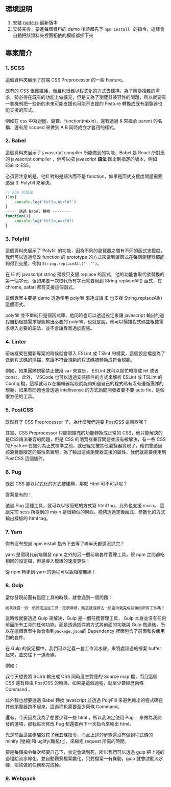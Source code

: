 ## 環境說明
1. 安裝 [node.js](https://nodejs.org/en/) 最新版本
2. 安裝完後，要進每個資料的 demo 後請都先下 ```npm install ``` 的指令，這樣會自動把該資料夾裡面相依的模組都抓下來

## 專案簡介
### 1. SCSS
這個資料夾展示了前端 CSS Preprocessor 的一些 Feature。

既有的 CSS 很難維護，而且也很難以程式化的方式去建構，為了應變複雜的需求，勢必得在既有的功能上做擴充，但是又為了瀏覽器兼容性的問題，所以就要有一套機制把一些新的未來可能支援也可能不支援的 Feature 轉換成既有瀏覽器也能支援的形式。

例如在 css 中寫迴圈、變數、function(mixin)，還有透過 & 來繼承 parent 的名稱，還有用 scoped 來做到 A B 同時成立才套用的樣式。

### 2. Babel 
這個資料夾展示了 javascript compiler 所能做到的功能，Babel 是 React 所對應的 javascript compiler ，他可以把 javascript **語法** 匯出到指定的版本，例如 ES6 => ES5。

 必須要注意的是，他針對的是語法而不是 function，如果是函式支援度問題需要透過 3. Polyfill 來解決。

``` javascript
// ES6 的語法
()=>{
    console.log('Hello,World!')
}
----- 透過 Babel 轉換 --------
function(){
    console.log('Hello,World!)
}
```

### 3. Polyfill

這個資料夾展示了 Polyfill 的功能，因為不同的瀏覽器之間有不同的函式支援度，我們可以透過修改 function 的 prototype 的方式來做到讓函式在每個瀏覽器都能夠得到支援，例如 ```String.replaceAll('','')```。

在 IE 的 javascript string 預設只支援 replace 的函式，他的功能會取代欲替換的第一個字元，但如果要一次取代所有字元就要用到 String.replaceAll() 函式，在 chrome, safari 都有支援這個函式。

這個專案主要是 demo 透過使用 polyfill 來達成讓 IE 也支援 String.replaceAll() 這個函式。

polyfill 並不單純只是個函式庫，他同時也可以透過設定來讓 javascript 輸出的過程自動根據需求靜態輸出必要的 polyfill，也就是說，他可以掃描程式碼並根據需求導入必要的語法，並不會讓專案過於膨脹。

### 4. Linter

前端框架在開新專案的時候就會導入 ESLint 或 TSlint 的檔案，這個設定檔是為了做到程式碼的掃描，來讓不符合規範的程式碼被轉換成符合規範。

例如，如果團隊規範禁止使用 ```var``` 來宣告， ESLint 就可以幫忙轉換成 let 或者 const，此外， VSCode 也可以透過安裝插件的方式來解析 ESLint 或 TSLint 的 Config 檔，這樣就可以在編輯器階段就能夠知道自己的程式碼有沒有遵循團隊的規範，如果有問題也會透過 intellisense 的方式詢問開發者要不要 auto fix，是個很方便的工具。


### 5. PostCSS

既然有了 CSS Preprocessor 了，為什麼我們還要 PostCSS 這東西呢？

其實，CSS Preprocessor 只能把擴充的功能轉換成正常的 CSS，他只能解決的是CSS語法兼容的問題，但是 CSS 的瀏覽器兼容問題並沒有被解決，有一些 CSS 的 Feature 在被列為正式標準之前，就已經先被其他瀏覽器實現了，他們會透過該瀏覽器限定的屬性來實現，為了輸出這些瀏覽器支援的屬性，我們就需要使用到 PostCSS 這個插件。

### 6. Pug

既然 CSS 能以程式化的方式被建構，那麼 Html 可不可以呢？ 

答案是有的！

透過 Pug 這種工具，就可以以很簡短的方式寫 html tag，此外也支援 mixin， 這跟先前 scss 所提到的 mixin 是很類似的東西，能夠透過定義函式、參數化的方式輸出樣板的 html tag。

### 7. Yarn 

你有沒有想過 npm install 指令下去等了老半天都還沒抓完？

yarn 是個現代前端開發 npm 之外的另一個前端套件管理工具，跟 npm 之間都吃相同的設定檔，但是導入模組的速度更快！

從 npm 轉移到 yarn 的過程可以說相當無痛！

### 8. Gulp

當你發現前面有這麼工具的時候，就會遇到一個問題：
    
    如果我要一個一個設定這些工具一定很麻煩，難道就沒辦法一個指令就完成前面的所有工作嗎？

這時候就要透過 Gulp 來解決，Gulp 是一個任務管理工具， Gulp 本身並沒有任何前面所有工具的任何功能，而是透過插件的方式將前面的功能與 Gulp 做連結，所以在這個專案中你會看到```package.json```的 Dependency 裡面包含了前面和後面用到的套件。

在 Gulp 的設定檔中，我們可以定義一套工作流水線，來將處理過的檔案 buffer 起來，並交往下一道產線，

例如：

我今天想要將 SCSS 輸出成 CSS 同時產生對應的 Source map 檔，而且這個 CSS 還有經由 PostCSS 的轉換，如果是這個過程，就至少要經歷兩條 Command 。

此外我也想要透過 Babel 轉換 javascript 並透過 PolyFill 來避免輸出的程式碼在其他瀏覽器跑不起來，這過程也需要至少兩條 Command。

還有，今天因為我為了想要少寫一些 html ，所以我決定使用 Pug ，來做為我開發的選項，那我每次修改 Pug 都還要再下一次指令來輸出 html。

光是前面這些步驟就花了我五條指令，而且上述的步驟還沒有做到程式碼的 minify (壓縮)和 uglify(雜亂化)，來縮短 request 所需的時間。

要是每個指令每次都要自己下，肯定會做到死，所以我們可以透過 gulp 把上述的過程給流水線化，並自動觀察檔案變化，只要檔案一有異動，gulp 就會啟動流水線，把該做的任務都完成掉。


### 9. Webpack

